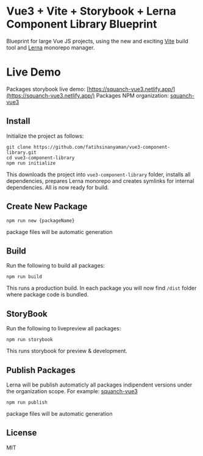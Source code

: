 # Vue3 + Vite +  Storybook + Lerna Component Library Blueprint
Blueprint for large Vue JS projects, using the new and exciting [Vite](https://vitejs.dev) build tool and [Lerna](https://lerna.js.org) monorepo manager.

# Live Demo
Packages storybook live demo: [https://squanch-vue3.netlify.app/](https://squanch-vue3.netlify.app/) 
Packages NPM organization: [squanch-vue3](https://www.npmjs.com/settings/squanch-vue3/packages)

## Install
Initialize the project as follows:

    git clone https://github.com/fatihsinanyaman/vue3-component-library.git
    cd vue3-component-library
    npm run initialize

This downloads the project into `vue3-component-library` folder, installs all dependencies, prepares Lerna monorepo and creates symlinks for internal dependencies. All is now ready for build.

## Create New Package

    npm run new {packageName}

package files will be automatic generation


## Build
Run the following to build all packages:

    npm run build

This runs a production build. In each package you will now find `/dist` folder where package code is bundled.

## StoryBook
Run the following to livepreview all packages:

    npm run storybook

This runs storybook for preview & development. 

## Publish Packages
Lerna will be publish automaticly all packages indipendent versions under the organization scope. For example: [squanch-vue3](https://www.npmjs.com/settings/squanch-vue3/packages)

    npm run publish

package files will be automatic generation


## License

MIT

